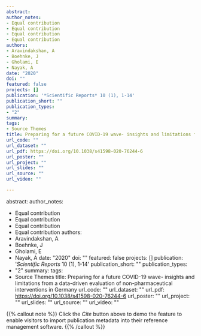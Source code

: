 ```yaml
---
abstract: 
author_notes:
- Equal contribution
- Equal contribution
- Equal contribution
- Equal contribution
authors:
- Aravindakshan, A
- Boehnke, J
- Gholami, E
- Nayak, A
date: "2020"
doi: ""
featured: false
projects: []
publication: '*Scientific Reports* 10 (1), 1-14'
publication_short: ""
publication_types:
- "2"
summary: 
tags:
- Source Themes
title: Preparing for a future COVID-19 wave- insights and limitations from a data-driven evaluation of non-pharmaceutical interventions in Germany
url_code: ""
url_dataset: ""
url_pdf: https://doi.org/10.1038/s41598-020-76244-6
url_poster: ""
url_project: ""
url_slides: ""
url_source: ""
url_video: ""

---
```

abstract: 
author_notes:
- Equal contribution
- Equal contribution
- Equal contribution
- Equal contribution
authors:
- Aravindakshan, A
- Boehnke, J
- Gholami, E
- Nayak, A
date: "2020"
doi: ""
featured: false
projects: []
publication: '*Scientific Reports* 10 (1), 1-14'
publication_short: ""
publication_types:
- "2"
summary: 
tags:
- Source Themes
title: Preparing for a future COVID-19 wave- insights and limitations from a data-driven evaluation of non-pharmaceutical interventions in Germany
url_code: ""
url_dataset: ""
url_pdf: https://doi.org/10.1038/s41598-020-76244-6
url_poster: ""
url_project: ""
url_slides: ""
url_source: ""
url_video: ""

{{% callout note %}}
Click the *Cite* button above to demo the feature to enable visitors to import publication metadata into their reference management software.
{{% /callout %}}
<!--
{{% callout note %}}
Create your slides in Markdown - click the *Slides* button to check out the example.
{{% /callout %}}

Supplementary notes can be added here, including [code, math, and images](https://wowchemy.com/docs/writing-markdown-latex/).
-->
